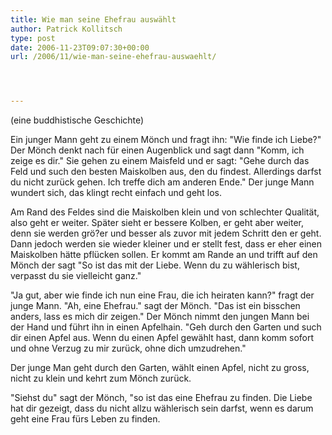 ```yaml
---
title: Wie man seine Ehefrau auswählt
author: Patrick Kollitsch
type: post
date: 2006-11-23T09:07:30+00:00
url: /2006/11/wie-man-seine-ehefrau-auswaehlt/




---
```

(eine buddhistische Geschichte)

Ein junger Mann geht zu einem Mönch und fragt ihn: "Wie finde ich Liebe?" Der Mönch denkt nach für einen Augenblick und sagt dann "Komm, ich zeige es dir." Sie gehen zu einem Maisfeld und er sagt: "Gehe durch das Feld und such den besten Maiskolben aus, den du findest. Allerdings darfst du nicht zurück gehen. Ich treffe dich am anderen Ende." Der junge Mann wundert sich, das klingt recht einfach und geht los. 

Am Rand des Feldes sind die Maiskolben klein und von schlechter Qualität, also geht er weiter. Später sieht er bessere Kolben, er geht aber weiter, denn sie werden grö?er und besser als zuvor mit jedem Schritt den er geht. Dann jedoch werden sie wieder kleiner und er stellt fest, dass er eher einen Maiskolben hätte pflücken sollen. Er kommt am Rande an und trifft auf den Mönch der sagt "So ist das mit der Liebe. Wenn du zu wählerisch bist, verpasst du sie vielleicht ganz."

"Ja gut, aber wie finde ich nun eine Frau, die ich heiraten kann?" fragt der junge Mann. "Ah, eine Ehefrau." sagt der Mönch. "Das ist ein bisschen anders, lass es mich dir zeigen." Der Mönch nimmt den jungen Mann bei der Hand und führt ihn in einen Apfelhain. "Geh durch den Garten und such dir einen Apfel aus. Wenn du einen Apfel gewählt hast, dann komm sofort und ohne Verzug zu mir zurück, ohne dich umzudrehen."

Der junge Man geht durch den Garten, wählt einen Apfel, nicht zu gross, nicht zu klein und kehrt zum Mönch zurück. 

"Siehst du" sagt der Mönch, "so ist das eine Ehefrau zu finden. Die Liebe hat dir gezeigt, dass du nicht allzu wählerisch sein darfst, wenn es darum geht eine Frau fürs Leben zu finden.
